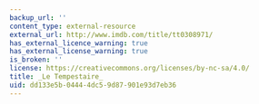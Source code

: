```yaml
---
backup_url: ''
content_type: external-resource
external_url: http://www.imdb.com/title/tt0308971/
has_external_licence_warning: true
has_external_license_warning: true
is_broken: ''
license: https://creativecommons.org/licenses/by-nc-sa/4.0/
title: _Le Tempestaire_
uid: dd133e5b-0444-4dc5-9d87-901e93d7eb36
---
```

